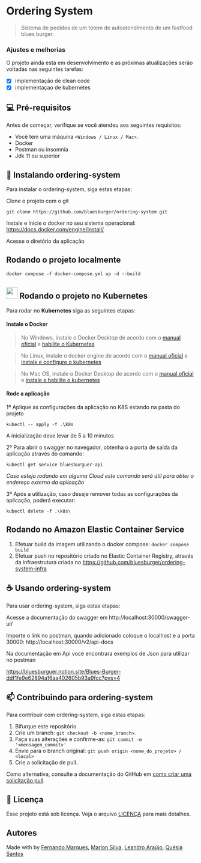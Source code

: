 # Ordering System

> Sistema de pedidos de um totem de autoatendimento de um fastfood blues burger.

### Ajustes e melhorias

O projeto ainda está em desenvolvimento e as próximas atualizações serão voltadas nas seguintes tarefas:

- [x] implementação de clean code
- [x] implementaçao de kubernetes

## 💻 Pré-requisitos

Antes de começar, verifique se você atendeu aos seguintes requisitos:

* Você tem uma máquina `<Windows / Linux / Mac>`.
* Docker
* Postman ou insomnia
* Jdk 11 ou superior

## 🚀 Instalando ordering-system

Para instalar o ordering-system, siga estas etapas:

Clone o projeto com o git

```
git clone https://github.com/bluesburger/ordering-system.git
```

Instale e inicie o docker no seu sistema operacional: https://docs.docker.com/engine/install/

Acesse o diretório da aplicação


## Rodando o projeto localmente
```
docker compose -f docker-compose.yml up -d --build
```


## <img src="https://skillicons.dev/icons?i=kubernetes" width="30"> Rodando o projeto no Kubernetes

Para rodar no **Kubernetes** siga as seguintes etapas:

#### Instale o Docker

> No Windows, instale o Docker Desktop de acordo com o [manual oficial](https://docs.docker.com/desktop/install/windows-install/) e [habilite o Kubernetes](https://docs.docker.com/desktop/kubernetes/)

> No Linux, instale o docker engine de acordo com o [manual oficial](https://docs.docker.com/engine/install/) e [instale e configure o kubernetes](https://kubernetes.io/docs/tasks/tools/install-kubectl-linux/)

> No Mac OS, instale o Docker Desktop de acordo com o [manual oficial](https://docs.docker.com/desktop/install/mac-install/) e [instale e habilite o kubernetes](https://docs.docker.com/desktop/kubernetes/)

#### Rode a aplicação

1º Aplique as configurações da aplicação no K8S estando na pasta do projeto
```shell
kubectl -- apply -f .\k8s
```
A inicialização deve levar de 5 a 10 minutos

2º Para abrir o swagger no navegador, obtenha o a porta de saída da aplicação através do comando:

```shell
kubectl get service bluesburguer-api
```
_Caso esteja rodando em alguma Cloud este comando será útil para obter o endereço externo da aplicação_

3º Após a utilização, caso deseje remover todas as configurações da aplicação, poderá executar:
```shell
kubectl delete -f .\k8s\
```


## Rodando no **Amazon Elastic Container Service** 
1. Efetuar build da imagem utilizando o docker compose: `docker compose build`
2. Efetuar push no repositório criado no Elastic Container Registry, através da infraestrutura criada no https://github.com/bluesburger/ordering-system-infra

## ☕ Usando ordering-system

Para usar ordering-system, siga estas etapas:

Acesse a documentação do swagger em http://localhost:30000/swagger-ui/

Importe o link no postman, quando adicionado coloque o localhost e a porta 30000: http://localhost:30000/v2/api-docs

Na documentação em Api voce encontrara exemplos de Json para utilizar no postman

https://bluesburguer.notion.site/Blues-Burger-ddf1fe9e62894a16aa402605b93a9fcc?pvs=4


## 📫 Contribuindo para ordering-system

Para contribuir com ordering-system, siga estas etapas:

1. Bifurque este repositório.
2. Crie um branch: `git checkout -b <nome_branch>`.
3. Faça suas alterações e confirme-as: `git commit -m '<mensagem_commit>'`
4. Envie para o branch original: `git push origin <nome_do_projeto> / <local>`
5. Crie a solicitação de pull.

Como alternativa, consulte a documentação do GitHub em [como criar uma solicitação pull](https://help.github.com/en/github/collaborating-with-issues-and-pull-requests/creating-a-pull-request).


## 📝 Licença

Esse projeto está sob licença. Veja o arquivo [LICENÇA](LICENSE.md) para mais detalhes.

## Autores
Made with by  [Fernando Marques](https://www.linkedin.com/in/fernando-pozo-marques-junior/), [Marlon Silva](https://www.linkedin.com/in/marlon-silva-43075a184/), [Leandro Araújo](https://www.linkedin.com/in/leandroaraujo-sp), [Quésia Santos
](https://www.linkedin.com/in/quesiasts/)